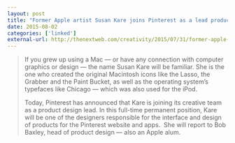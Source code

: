 ```yaml
---
layout: post
title: "Former Apple artist Susan Kare joins Pinterest as a lead product designer"
date: 2015-08-02
categories: ['linked']
external-url: http://thenextweb.com/creativity/2015/07/31/former-apple-artist-susan-kare-joins-pinterest-as-lead-product-designer/
---
```


> If you grew up using a Mac — or have any connection with computer graphics or design — the name Susan Kare will be familiar. She is the one who created the original Macintosh icons like the Lasso, the Grabber and the Paint Bucket, as well as the operating system’s typefaces like Chicago — which was also used for the iPod.
>
> Today, Pinterest has announced that Kare is joining its creative team as a product design lead. In this full-time permanent position, Kare will be one of the designers responsible for the interface and design of products for the Pinterest website and apps.  She will report to Bob Baxley, head of product design — also an Apple alum.